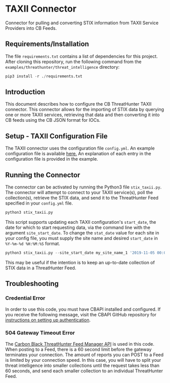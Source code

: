 # TAXII Connector
Connector for pulling and converting STIX information from TAXII Service Providers into CB Feeds.

## Requirements/Installation

The file `requirements.txt` contains a list of dependencies for this project. After cloning this repository, run the following command from the `examples/threathunter/threat_intelligence` directory:

```python
pip3 install -r ./requirements.txt
```

## Introduction
This document describes how to configure the CB ThreatHunter TAXII connector.
This connector allows for the importing of STIX data by querying one or more TAXII services, retrieving that data and then converting it into CB feeds using the CB JSON format for IOCs.

## Setup - TAXII Configuration File
The TAXII connector uses the configuration file `config.yml`. An example configuration file is available [here.](config.yml) An explanation of each entry in the configuration file is provided in the example.


## Running the Connector
The connector can be activated by running the Python3 file `stix_taxii.py`. The connector will attempt to connect to your TAXII service(s), poll the collection(s), retrieve the STIX data, and send it to the ThreatHunter Feed specified in your `config.yml` file.

```python
python3 stix_taxii.py
```

This script supports updating each TAXII configuration's `start_date`, the date for which to start requesting data, via the command line with the argument `site_start_date`. To change the `stat_date` value for each site in your config file, you must supply the site name and desired `start_date` in `%Y-%m-%d %H:%M:%S` format.

```python
python3 stix_taxii.py --site_start_date my_site_name_1 '2019-11-05 00:00:00' my_site_name_2 '2019-11-05 00:00:00'
```

This may be useful if the intention is to keep an up-to-date collection of STIX data in a ThreatHunter Feed.

## Troubleshooting

### Credential Error
In order to use this code, you must have CBAPI installed and configured. If you receive the following message, visit the CBAPI GitHub repository for [instructions on setting up authentication](https://github.com/carbonblack/cbapi-python#api-token).

### 504 Gateway Timeout Error
The [Carbon Black ThreatHunter Feed Manager API](https://developer.carbonblack.com/reference/carbon-black-cloud/cb-threathunter/latest/feed-api/) is used in this code. When posting to a Feed, there is a 60 second limit before the gateway terminates your connection. The amount of reports you can POST to a Feed is limited by your connection speed. In this case, you will have to split your threat intelligence into smaller collections until the request takes less than 60 seconds, and send each smaller collection to an individual ThreatHunter Feed.

